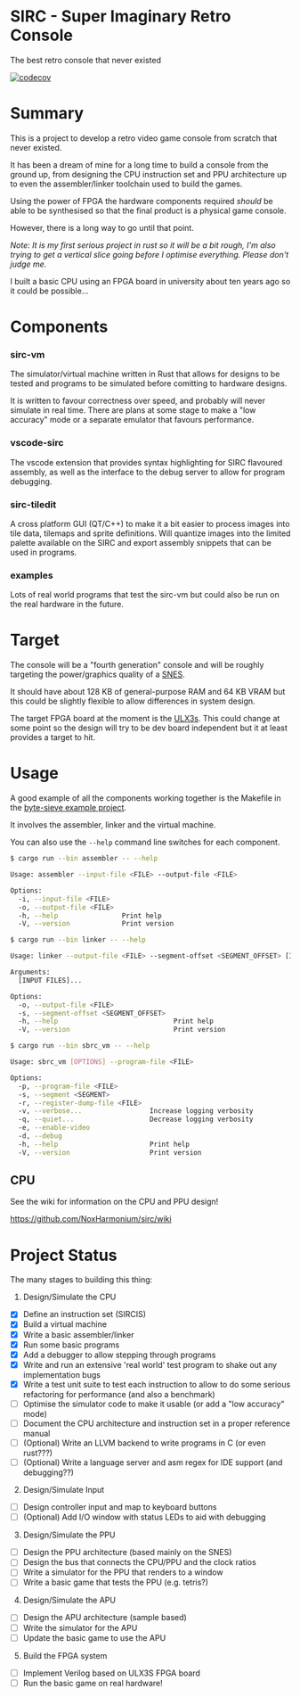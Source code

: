 # SIRC - Super Imaginary Retro Console

The best retro console that never existed

[![codecov](https://codecov.io/gh/NoxHarmonium/sirc/branch/main/graph/badge.svg?token=8VC7KHXLBI)](https://codecov.io/gh/NoxHarmonium/sirc)

# Summary

This is a project to develop a retro video game console from scratch that never existed.

It has been a dream of mine for a long time to build a console from the ground up,
from designing the CPU instruction set and PPU architecture up to even the assembler/linker
toolchain used to build the games.

Using the power of FPGA the hardware components required _should_ be able to be synthesised
so that the final product is a physical game console.

However, there is a long way to go until that point.

_Note: It is my first serious project in rust so it will be a bit rough, I'm also trying to get a vertical slice going before I optimise everything. Please don't judge me._

I built a basic CPU using an FPGA board in university about ten years ago so it could be possible...

# Components

### sirc-vm

The simulator/virtual machine written in Rust that allows for designs to be tested and programs to be simulated before comitting to hardware designs.

It is written to favour correctness over speed, and probably will never simulate in real time.
There are plans at some stage to make a "low accuracy" mode or a separate emulator that favours performance.

### vscode-sirc

The vscode extension that provides syntax highlighting for SIRC flavoured assembly, as well as the interface to the debug server
to allow for program debugging.

### sirc-tiledit

A cross platform GUI (QT/C++) to make it a bit easier to process images into tile data, tilemaps and sprite definitions.
Will quantize images into the limited palette available on the SIRC and export assembly snippets that can be used in programs.

### examples

Lots of real world programs that test the sirc-vm but could also be run on the real hardware in the future.

# Target

The console will be a "fourth generation" console and will be roughly targeting the power/graphics quality of a [SNES](https://en.wikipedia.org/wiki/Super_Nintendo_Entertainment_System).

It should have about 128 KB of general-purpose RAM and 64 KB VRAM but this could be slightly flexible to allow differences
in system design.

The target FPGA board at the moment is the [ULX3s](https://www.crowdsupply.com/radiona/ulx3s).
This could change at some point so the design will try to be dev board independent but
it at least provides a target to hit.

# Usage

A good example of all the components working together is the Makefile in the [byte-sieve example project](https://github.com/NoxHarmonium/sirc/blob/main/sirc-vm/examples/byte-sieve/Makefile).

It involves the assembler, linker and the virtual machine.

You can also use the `--help` command line switches for each component.

```bash
$ cargo run --bin assembler -- --help

Usage: assembler --input-file <FILE> --output-file <FILE>

Options:
  -i, --input-file <FILE>
  -o, --output-file <FILE>
  -h, --help                Print help
  -V, --version             Print version
```

```bash
$ cargo run --bin linker -- --help

Usage: linker --output-file <FILE> --segment-offset <SEGMENT_OFFSET> [INPUT FILES]...

Arguments:
  [INPUT FILES]...

Options:
  -o, --output-file <FILE>
  -s, --segment-offset <SEGMENT_OFFSET>
  -h, --help                             Print help
  -V, --version                          Print version
```

```bash
$ cargo run --bin sbrc_vm -- --help

Usage: sbrc_vm [OPTIONS] --program-file <FILE>

Options:
  -p, --program-file <FILE>
  -s, --segment <SEGMENT>
  -r, --register-dump-file <FILE>
  -v, --verbose...                 Increase logging verbosity
  -q, --quiet...                   Decrease logging verbosity
  -e, --enable-video
  -d, --debug
  -h, --help                       Print help
  -V, --version                    Print version

```

## CPU

See the wiki for information on the CPU and PPU design!

https://github.com/NoxHarmonium/sirc/wiki

# Project Status

The many stages to building this thing:

1. Design/Simulate the CPU

- [x] Define an instruction set (SIRCIS)
- [x] Build a virtual machine
- [x] Write a basic assembler/linker
- [x] Run some basic programs
- [x] Add a debugger to allow stepping through programs
- [x] Write and run an extensive 'real world' test program to shake out any implementation bugs
- [x] Write a test unit suite to test each instruction to allow to do some serious refactoring for performance (and also a benchmark)
- [ ] Optimise the simulator code to make it usable (or add a "low accuracy" mode)
- [ ] Document the CPU architecture and instruction set in a proper reference manual
- [ ] (Optional) Write an LLVM backend to write programs in C (or even rust???)
- [ ] (Optional) Write a language server and asm regex for IDE support (and debugging??)

2. Design/Simulate Input

- [ ] Design controller input and map to keyboard buttons
- [ ] (Optional) Add I/O window with status LEDs to aid with debugging

3. Design/Simulate the PPU

- [ ] Design the PPU architecture (based mainly on the SNES)
- [ ] Design the bus that connects the CPU/PPU and the clock ratios
- [ ] Write a simulator for the PPU that renders to a window
- [ ] Write a basic game that tests the PPU (e.g. tetris?)

4. Design/Simulate the APU

- [ ] Design the APU architecture (sample based)
- [ ] Write the simulator for the APU
- [ ] Update the basic game to use the APU

5. Build the FPGA system

- [ ] Implement Verilog based on ULX3S FPGA board
- [ ] Run the basic game on real hardware!

